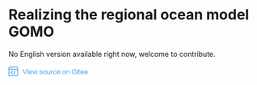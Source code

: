 ﻿# Realizing the regional ocean model GOMO

No English version available right now, welcome to contribute.

<a href="https://gitee.com/mindspore/docs/blob/master/tutorials/training/source_en/advanced_use/hpc_gomo.md" target="_blank"><img src="../_static/logo_source.png"></a>&nbsp;&nbsp;
